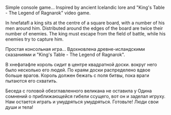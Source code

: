 Simple console game... 
Inspired by ancient Icelandic lore and "King's Table - The Legend of Ragnarok" video game.

In hnefatafl a king sits at the centre of a square board,
with a number of his men around him.
Distributed around the edges of the board are twice their number of enemies.
The king must escape from the field of battle, while his enemies try to capture him.

Простая консольная игра... 
Вдохновлена древне-исландскими сказаниями и "King's Table - The Legend of Ragnarok".

В хнефатафле король сидит в центре квадратной доски.
вокруг него было несколько его людей.
По краям доски распределено вдвое больше врагов.
Король должен бежать с поля битвы, пока враги пытаются его схватить.

Беседа с головой обезглавленного великана не оставила у Одина сомнений 
о приближающейся гибели ссущего,
вот он и заделал игруху. 
Нам остается играть и умудряться умудряться.
Готовьте! Люди свои души и тела!
